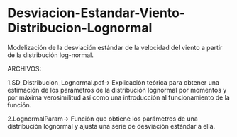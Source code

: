 # Desviacion-Estandar-Viento-Distribucion-Lognormal

Modelización de la desviación estándar de la velocidad del viento a partir de la distribución log-normal.

ARCHIVOS:

1.SD_Distribucion_Lognormal.pdf-> Explicación teórica para obtener una estimación de los parámetros de la distribución lognormal por momentos y               por máxima verosimilitud así como una introducción al funcionamiento de la función.

2.LognormalParam-> Función que obtiene los parámetros de una distribución lognormal y ajusta una serie de desviación estándar a ella.
